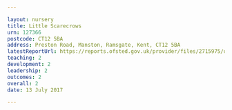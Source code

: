 ```yaml
---

layout: nursery
title: Little Scarecrows
urn: 127366
postcode: CT12 5BA
address: Preston Road, Manston, Ramsgate, Kent, CT12 5BA
latestReportUrl: https://reports.ofsted.gov.uk/provider/files/2715975/urn/127366.pdf
teaching: 2
development: 2
leadership: 2
outcomes: 2
overall: 2
date: 13 July 2017

---
```

